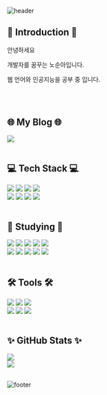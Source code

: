 ![header](https://capsule-render.vercel.app/api?&section=header&type=Waving&color=timeAuto&height=200&text=I'm%20SoonAh%20Noh&fontSize=40&animation=fadeIn)

<h2>👋 Introduction 👋</h2>
    <p>안녕하세요 </p>
    <p>개발자를 꿈꾸는 노순아입니다.</p>
    <p>웹 언어와 인공지능을 공부 중 입니다.</p>
    <br/><br/>

<h2>🌐 My Blog 🌐</h2>
    <a href = "https://blog.naver.com/tns3968" target="_blank"><img src="https://img.shields.io/badge/Naver Blog-03C75A?style=for-the-badge&logo=Naver&logoColor=FFFFFF"></a>
    <br/><br/>


<h2>💻 Tech Stack 💻</h2>
  <!-- 프로젝트 사용 -->
  <div align=left>
    <img src="https://img.shields.io/badge/HTML5-E34F26?style=for-the-badge&logo=HTML5&logoColor=FFFFFF">
    <img src="https://img.shields.io/badge/CSS3-1572B6?style=for-the-badge&logo=CSS3&logoColor=FFFFFF">
    <img src="https://img.shields.io/badge/JavaScript-F7DF1E?style=for-the-badge&logo=JavaScript&logoColor=FFFFFF">
    <img src="https://img.shields.io/badge/React-61DAFB?style=for-the-badge&logo=React&logoColor=FFFFFF">
    <br/>
    <img src="https://img.shields.io/badge/MySQL-4479A1?style=for-the-badge&logo=MySQL&logoColor=FFFFFF">
    <img src="https://img.shields.io/badge/Node.js-339933?style=for-the-badge&logo=Node.js&logoColor=FFFFFF">
    <img src="https://img.shields.io/badge/Python-3776AB?style=for-the-badge&logo=Python&logoColor=FFFFFF">
    <img src="https://img.shields.io/badge/Flask-000000?style=for-the-badge&logo=Flask&logoColor=FFFFFF">
    <br/><br/>
  </div>


<h2>📝 Studying 📝</h2>
  <div align=left>
    <img src="https://img.shields.io/badge/java-E92B2C?style=for-the-badge&logo=java&logoColor=E92B2C">
    <img src="https://img.shields.io/badge/jQuery-0769AD?style=for-the-badge&logo=jQuery&logoColor=FFFFFF">
    <img src="https://img.shields.io/badge/SQLite-003B57?style=for-the-badge&logo=SQLite&logoColor=FFFFFF">
    <img src="https://img.shields.io/badge/NumPy-013243?style=for-the-badge&logo=NumPy&logoColor=FFFFFF">
    <img src="https://img.shields.io/badge/pandas-150458?style=for-the-badge&logo=pandas&logoColor=FFFFFF">
    <br/>
    <img src="https://img.shields.io/badge/scikit_learn-F7931E?style=for-the-badge&logo=scikit-learn&logoColor=FFFFFF">
    <img src="https://img.shields.io/badge/TensorFlow-FF6F00?style=for-the-badge&logo=TensorFlow&logoColor=FFFFFF">
    <img src="https://img.shields.io/badge/OpenCV-5C3EE8?style=for-the-badge&logo=OpenCV&logoColor=FFFFFF">
    <img src="https://img.shields.io/badge/YOLOv5-F7F7F7?style=for-the-badge&logo=YOLOv5&logoColor=F7F7F7">
    <img src="https://img.shields.io/badge/Keras-D00000?style=for-the-badge&logo=TensorFlow&logoColor=FFFFFF">
    <br/><br/>
  </div>
    
    
<h2>🛠️ Tools 🛠️</h2>
  <div align=left>
    <img src="https://img.shields.io/badge/Visual Studio Code-007ACC?style=for-the-badge&logo=Visual Studio Code&logoColor=FFFFFF">
    <img src="https://img.shields.io/badge/PyCharm-000000?style=for-the-badge&logo=PyCharm&logoColor=FFFFFF">
    <img src="https://img.shields.io/badge/Jupyter-F37626?style=for-the-badge&logo=Jupyter&logoColor=FFFFFF">
    <br/>
    <img src="https://img.shields.io/badge/GitHub-181717?style=for-the-badge&logo=GitHub&logoColor=FFFFFF">
    <img src="https://img.shields.io/badge/Slack-4A154B?style=for-the-badge&logo=Slack&logoColor=FFFFFF">
    <img src="https://img.shields.io/badge/Figma-F24E1E?style=for-the-badge&logo=Figma&logoColor=FFFFFF">
    <br/><br/>
  </div>
  
 
<h2>✨ GitHub Stats ✨</h2>
    <img src="https://github-readme-stats.vercel.app/api?username=SoonAh-Noh&show_icons=true">
    <br/>
    <img src="https://github-readme-stats.vercel.app/api/top-langs/?username=SoonAh-Noh&layout=compact">
    <br/><br/>

![footer](https://capsule-render.vercel.app/api?section=footer&type=Waving&color=timeAuto&height=200)



<!-- Readme Header 헤더, 푸터 이미지 -->
<!-- https://github.com/kyechan99/capsule-render -->

<!-- Readme Badge 스텍 뱃지 -->
<!-- https://simpleicons.org/ -->

<!-- Readme Widget 깃허브 통계  -->
<!-- https://github.com/anuraghazra/github-readme-stats -->

